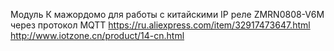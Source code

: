 Модуль К мажордомо для работы с китайскими IP реле ZMRN0808-V6M через протокол MQTT
https://ru.aliexpress.com/item/32917473647.html
http://www.iotzone.cn/product/14-cn.html
